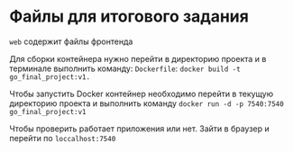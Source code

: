 # Файлы для итогового задания

 `web` содержит файлы фронтенда

 Для сборки контейнера нужно перейти в директорию проекта и в терминале выполнить команду: `Dockerfile`: `docker build -t go_final_project:v1. `


Чтобы запустить Docker контейнер необходимо перейти в текущую директорию проекта и выполнить команду `docker run -d -p 7540:7540 go_final_project:v1`

Чтобы проверить работает приложения или нет. Зайти в браузер и перейти по `loccalhost:7540`